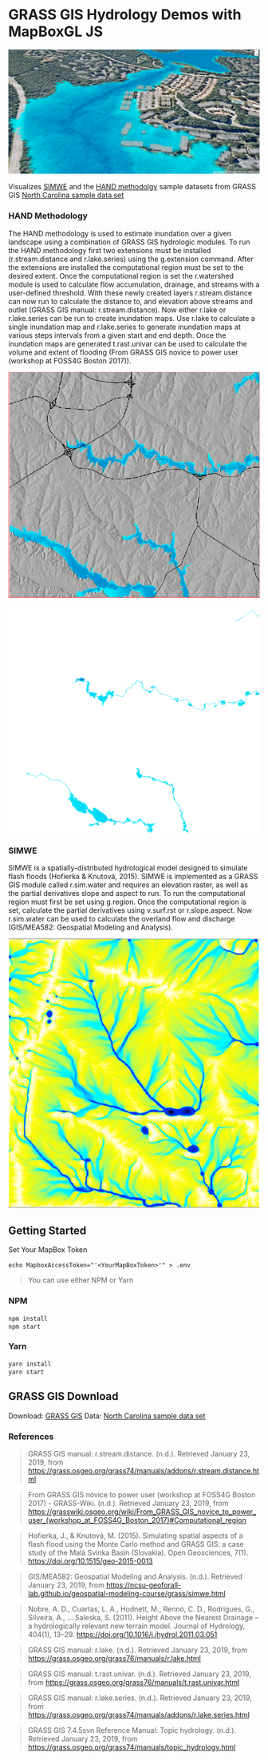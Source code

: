 # GRASS GIS Hydrology Demos with MapBoxGL JS

![HAND Methodology](https://raw.githubusercontent.com/cwhite911/hydro-grass-viz/master/images/OverviewImageForMD.png)

Visualizes [SIMWE](https://ncsu-geoforall-lab.github.io/geospatial-modeling-course/grass/simwe.html) and the [HAND methodolgy](https://grasswiki.osgeo.org/wiki/From_GRASS_GIS_novice_to_power_user_(workshop_at_FOSS4G_Boston_2017)#Hydrology:_Estimating_inundation_extent_using_HAND_methodology) sample datasets from GRASS GIS [North Carolina sample data set](https://grass.osgeo.org/download/sample-data/)

### HAND Methodology 

The HAND methodology is used to estimate inundation over a given landscape using a combination of GRASS GIS hydrologic modules. To run the HAND methodology first two extensions must be installed (r.stream.distance and r.lake.series) using the g.extension command. After the extensions are installed the computational region must be set to the desired extent. Once the computational region is set the r.watershed module is used to calculate flow accumulation, drainage, and streams with a user-defined threshold. With these newly created layers r.stream.distance can now run to calculate the distance to, and elevation above streams and outlet (GRASS GIS manual: r.stream.distance). Now either r.lake or r.lake.series can be run to create inundation maps. Use r.lake to calculate a single inundation map and r.lake.series to generate inundation maps at various steps intervals from a given start and end depth. Once the inundation maps are generated t.rast.univar can be used to calculate the volume and extent of flooding (From GRASS GIS novice to power user (workshop at FOSS4G Boston 2017)).


![HAND Methodology](https://raw.githubusercontent.com/cwhite911/hydro-grass-viz/master/images/HAND.png)

![HAND Methodology](https://raw.githubusercontent.com/cwhite911/hydro-grass-viz/master/images/flooding1.gif)

### SIMWE

SIMWE is a spatially-distributed hydrological model designed to simulate flash floods (Hofierka & Knutová, 2015). SIMWE is implemented as a GRASS GIS module called r.sim.water and requires an elevation raster, as well as the partial derivatives slope and aspect to run. To run the computational region must first be set using g.region. Once the computational region is set, calculate the partial derivatives using v.surf.rst or r.slope.aspect. Now r.sim.water can be used to calculate the overland flow and discharge (GIS/MEA582: Geospatial Modeling and Analysis).


![HAND Methodology](https://raw.githubusercontent.com/cwhite911/hydro-grass-viz/master/images/SIMWE.png)




## Getting Started

Set Your MapBox Token

```
echo MapboxAccessToken="'<YourMapBoxToken>'" > .env
```

> You can use either NPM or Yarn

### NPM

```
npm install
npm start
```

### Yarn

```
yarn install 
yarn start
```

## GRASS GIS Download

Download: [GRASS GIS](https://grass.osgeo.org/download/)
Data: [North Carolina sample data set](https://grass.osgeo.org/download/sample-data/)


### References

> GRASS GIS manual: r.stream.distance. (n.d.). Retrieved January 23, 2019, from https://grass.osgeo.org/grass74/manuals/addons/r.stream.distance.html

> From GRASS GIS novice to power user (workshop at FOSS4G Boston 2017) - GRASS-Wiki. (n.d.). Retrieved January 23, 2019, from https://grasswiki.osgeo.org/wiki/From_GRASS_GIS_novice_to_power_user_(workshop_at_FOSS4G_Boston_2017)#Computational_region

> Hofierka, J., & Knutová, M. (2015). Simulating spatial aspects of a flash flood using the Monte Carlo method and GRASS GIS: a case study of the Malá Svinka Basin (Slovakia). Open Geosciences, 7(1). https://doi.org/10.1515/geo-2015-0013

> GIS/MEA582: Geospatial Modeling and Analysis. (n.d.). Retrieved January 23, 2019, from https://ncsu-geoforall-lab.github.io/geospatial-modeling-course/grass/simwe.html

> Nobre, A. D., Cuartas, L. A., Hodnett, M., Rennó, C. D., Rodrigues, G., Silveira, A., … Saleska, S. (2011). Height Above the Nearest Drainage – a hydrologically relevant new terrain model. Journal of Hydrology, 404(1), 13–29. https://doi.org/10.1016/j.jhydrol.2011.03.051

> GRASS GIS manual: r.lake. (n.d.). Retrieved January 23, 2019, from https://grass.osgeo.org/grass76/manuals/r.lake.html

> GRASS GIS manual: t.rast.univar. (n.d.). Retrieved January 23, 2019, from https://grass.osgeo.org/grass76/manuals/t.rast.univar.html

> GRASS GIS manual: r.lake.series. (n.d.). Retrieved January 23, 2019, from https://grass.osgeo.org/grass74/manuals/addons/r.lake.series.html

> GRASS GIS 7.4.5svn Reference Manual: Topic hydrology. (n.d.). Retrieved January 23, 2019, from https://grass.osgeo.org/grass74/manuals/topic_hydrology.html